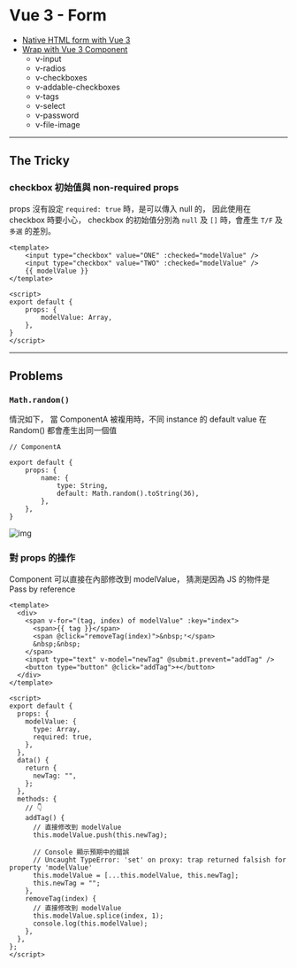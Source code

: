 # Vue 3 - Form

- [Native HTML form with Vue 3](https://github.com/DeepJavaScript/vite-a-bit/tree/20210115.louis.vue3-form.2/vue3-form)
- [Wrap with Vue 3 Component](https://github.com/DeepJavaScript/vite-a-bit/tree/20210219.louis.vue3-form.3/vue3-form)
  - v-input
  - v-radios
  - v-checkboxes
  - v-addable-checkboxes
  - v-tags
  - v-select
  - v-password
  - v-file-image

---

## The Tricky

### checkbox 初始值與 non-required props

props 沒有設定 `required: true` 時，是可以傳入 null 的，
因此使用在 checkbox 時要小心，
checkbox 的初始值分別為 `null` 及 `[]` 時，會產生 `T/F` 及 `多選` 的差別。

```
<template>
	<input type="checkbox" value="ONE" :checked="modelValue" />
	<input type="checkbox" value="TWO" :checked="modelValue" />
	{{ modelValue }}
</template>

<script>
export default {
	props: {
		modelValue: Array,
	},
}
</script>
```

---
## Problems

### `Math.random()`

情況如下，
當 ComponentA 被複用時，不同 instance 的 default value 在 Random() 都會產生出同一個值

```javascript=
// ComponentA

export default {
	props: {
		name: {
			type: String,
			default: Math.random().toString(36),
		},
	},
}
```

![img](https://i.imgur.com/QTqTNBZ.png)

### 對 props 的操作

Component 可以直接在內部修改到 modelValue，
猜測是因為 JS 的物件是 Pass by reference

```
<template>
  <div>
    <span v-for="(tag, index) of modelValue" :key="index">
      <span>{{ tag }}</span>
      <span @click="removeTag(index)">&nbsp;ˣ</span>
      &nbsp;&nbsp;
    </span>
    <input type="text" v-model="newTag" @submit.prevent="addTag" />
    <button type="button" @click="addTag">+</button>
  </div>
</template>

<script>
export default {
  props: {
    modelValue: {
      type: Array,
      required: true,
    },
  },
  data() {
    return {
      newTag: "",
    };
  },
  methods: {
    // 👇
    addTag() {
      // 直接修改到 modelValue
      this.modelValue.push(this.newTag);
      
      // Console 顯示預期中的錯誤
      // Uncaught TypeError: 'set' on proxy: trap returned falsish for property 'modelValue'
      this.modelValue = [...this.modelValue, this.newTag];
      this.newTag = "";
    },
    removeTag(index) {
      // 直接修改到 modelValue
      this.modelValue.splice(index, 1);
      console.log(this.modelValue);
    },
  },
};
</script>

```
